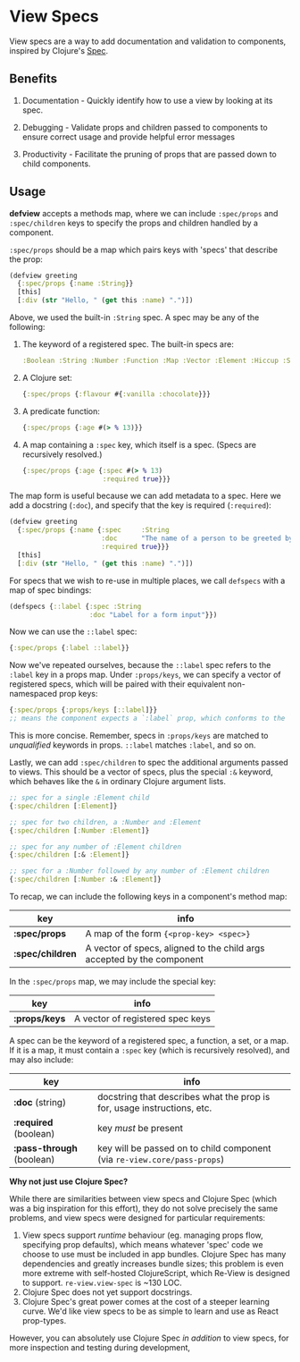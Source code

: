 # View Specs

View specs are a way to add documentation and validation to components, inspired by Clojure's [Spec](https://clojure.org/about/spec).

## Benefits

1. Documentation - Quickly identify how to use a view by looking at its spec.

2. Debugging - Validate props and children passed to components to ensure correct usage and provide helpful error messages

3. Productivity - Facilitate the pruning of props that are passed down to child components.

## Usage

**defview** accepts a methods map, where we can include `:spec/props` and `:spec/children` keys to specify the props and children handled by a component.

`:spec/props` should be a map which pairs keys with 'specs' that describe the prop:

```clj
(defview greeting
  {:spec/props {:name :String}}
  [this]
  [:div (str "Hello, " (get this :name) ".")])
```

Above, we used the built-in `:String` spec. A spec may be any of the following:

1. The keyword of a registered spec. The built-in specs are:
   ```clj
   :Boolean :String :Number :Function :Map :Vector :Element :Hiccup :SVG :Object :Keyword
   ```
2. A Clojure set:
    ```clj 
    {:spec/props {:flavour #{:vanilla :chocolate}}}
    ```
3. A predicate function:
    ```clj 
    {:spec/props {:age #(> % 13)}}
    ```
3. A map containing a `:spec` key, which itself is a spec. (Specs are recursively resolved.)
    ```clj 
    {:spec/props {:age {:spec #(> % 13)
                        :required true}}}
    ```

The map form is useful because we can add metadata to a spec. Here we add a docstring (`:doc`), and specify that the key is required (`:required`):

```clj
(defview greeting
  {:spec/props {:name {:spec     :String
                       :doc      "The name of a person to be greeted by this component."
                       :required true}}}
  [this]
  [:div (str "Hello, " (get this :name) ".")])
```

For specs that we wish to re-use in multiple places, we call `defspecs` with a map of spec bindings:

```clj
(defspecs {::label {:spec :String
                    :doc "Label for a form input"}})
```

Now we can use the `::label` spec:

```clj
{:spec/props {:label ::label}}
```

Now we've repeated ourselves, because the `::label` spec refers to the `:label` key in a props map. Under `:props/keys`, we can specify a vector of registered specs, which will be paired with their equivalent non-namespaced prop keys:

```clj
{:spec/props {:props/keys [::label]}}
;; means the component expects a `:label` prop, which conforms to the `::label` spec
```

This is more concise. Remember, specs in `:props/keys` are matched to _unqualified_ keywords in props. `::label` matches `:label`, and so on.

Lastly, we can add `:spec/children` to spec the additional arguments passed to views. This should be a vector of specs, plus the special `:&` keyword, which behaves like the `&` in ordinary Clojure argument lists.

```clj
;; spec for a single :Element child
{:spec/children [:Element]}

;; spec for two children, a :Number and :Element
{:spec/children [:Number :Element]}

;; spec for any number of :Element children
{:spec/children [:& :Element]}

;; spec for a :Number followed by any number of :Element children
{:spec/children [:Number :& :Element]}
```

To recap, we can include the following keys in a component's method map:

| key | info |
| --- | --- |
| **:spec/props** | A map of the form `{<prop-key> <spec>}` |
| **:spec/children** | A vector of specs, aligned to the child args accepted by the component |

In the `:spec/props` map, we may include the special key:

| key | info |
| --- | --- |
| **:props/keys** | A vector of registered spec keys |

A spec can be the keyword of a registered spec, a function, a set, or a map. If it is a map, it must contain a `:spec` key (which is recursively resolved), and may also include:

| key | info |
| --- | --- |
| **:doc** (string) | docstring that describes what the prop is for, usage instructions, etc. |
| **:required** (boolean) | key *must* be present |
| **:pass-through** (boolean) | key will be passed on to child component (via `re-view.core/pass-props`)|

**Why not just use Clojure Spec?**

While there are similarities between view specs and Clojure Spec (which was a big inspiration for this effort), they do not solve precisely the same problems, and view specs were designed for particular requirements:

1. View specs support _runtime_ behaviour (eg. managing props flow, specifying prop defaults), which means whatever 'spec' code we choose to use must be included in app bundles. Clojure Spec has many dependencies and greatly increases bundle sizes; this problem is even more extreme with self-hosted ClojureScript, which Re-View is designed to support. `re-view.view-spec` is ~130 LOC.
2. Clojure Spec does not yet support docstrings.
3. Clojure Spec's great power comes at the cost of a steeper learning curve. We'd like view specs to be as simple to learn and use as React prop-types. 

However, you can absolutely use Clojure Spec _in addition_ to view specs, for more inspection and testing during development, 
